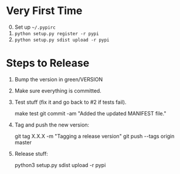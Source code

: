 Very First Time
===============

0. Set up `~/.pypirc`
1. `python setup.py register -r pypi`
2. `python setup.py sdist upload -r pypi`


Steps to Release
================

1. Bump the version in green/VERSION

2. Make sure everything is committed.

3. Test stuff (fix it and go back to #2 if tests fail).

    make test
    git commit -am "Added the updated MANIFEST file."

3. Tag and push the new version:

    git tag X.X.X -m "Tagging a release version"
    git push --tags origin master

4. Release stuff:

    python3 setup.py sdist upload -r pypi


